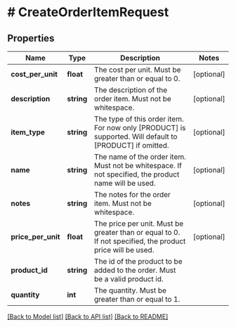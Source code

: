 # # CreateOrderItemRequest

## Properties

Name | Type | Description | Notes
------------ | ------------- | ------------- | -------------
**cost_per_unit** | **float** | The cost per unit. Must be greater than or equal to 0. | [optional]
**description** | **string** | The description of the order item. Must not be whitespace. | [optional]
**item_type** | **string** | The type of this order item. For now only [PRODUCT] is supported. Will default to [PRODUCT] if omitted. | [optional]
**name** | **string** | The name of the order item. Must not be whitespace. If not specified, the product name will be used. | [optional]
**notes** | **string** | The notes for the order item. Must not be whitespace. | [optional]
**price_per_unit** | **float** | The price per unit. Must be greater than or equal to 0. If not specified, the product price will be used. | [optional]
**product_id** | **string** | The id of the product to be added to the order. Must be a valid product id. |
**quantity** | **int** | The quantity. Must be greater than or equal to 1. |

[[Back to Model list]](../../README.md#models) [[Back to API list]](../../README.md#endpoints) [[Back to README]](../../README.md)
